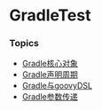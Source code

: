 # GradleTest

### Topics

- [Gradle核心对象](https://github.com/chufengma/GradleTest/blob/master/topics/Gradle%E6%A0%B8%E5%BF%83%E5%AF%B9%E8%B1%A1.md)
- [Gradle声明周期](https://github.com/chufengma/GradleTest/blob/master/topics/gradle%E5%A3%B0%E6%98%8E%E5%91%A8%E6%9C%9F.md)
- [Gradle与goovyDSL](https://github.com/chufengma/GradleTest/blob/master/topics/Gradle%E4%B8%8Egroovy%20DSL.md)
- [Gradle参数传递](https://github.com/chufengma/GradleTest/blob/master/topics/gradle%E5%8F%82%E6%95%B0%E4%BC%A0%E9%80%92.md)

